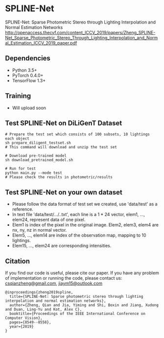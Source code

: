 # SPLINE-Net
SPLINE-Net: Sparse Photometric Stereo through Lighting Interpolation and Normal Estimation Networks
http://openaccess.thecvf.com/content_ICCV_2019/papers/Zheng_SPLINE-Net_Sparse_Photometric_Stereo_Through_Lighting_Interpolation_and_Normal_Estimation_ICCV_2019_paper.pdf <br>

## Dependencies

- Python 3.5+
- PyTorch 0.4.0+
- TensorFlow 1.3+

## Training 

- Will upload soon

## Test SPLINE-Net on DiLiGenT Dataset

```shell
# Prepare the test set which consists of 100 subsets, 10 lightings each object
sh prepare_diligent_testset.sh
# This command will download and unzip the test set

# Download pre-trained model
sh download_pretrained_model.sh

# Run for test
python main.py --mode test
# Please check the results in photometric/results
```

## Test SPLINE-Net on your own dataset
- Please follow the data format of test set we created, use 'data/test' as a reference.
- In text file 'data/test/.../..txt', each line is a 1 * 24 vector, elem1, ..., elem24, represent data of one pixel. 
- Elem1 is index of the pixel in the original image. Elem2, elem3, elem4 are nx, ny, nz in normal vector.
- Elem5, ..., elem14 are index of the observation map, mapping to 10 lightings.
- Elem15, ..., elem24 are corresponding intensities.

## Citation
If you find our code is useful, please cite our paper. If you have any problem of implementation or running the code, please contact us: csqianzheng@gmail.com, jiaym15@outlook.com 
```
@inproceedings{zheng2019spline,
  title={SPLINE-Net: Sparse photometric stereo through lighting interpolation and normal estimation networks},
  author={Zheng, Qian and Jia, Yiming and Shi, Boxin and Jiang, Xudong and Duan, Ling-Yu and Kot, Alex C},
  booktitle={Proceedings of the IEEE International Conference on Computer Vision},
  pages={8549--8558},
  year={2019}
}
```